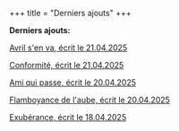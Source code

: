 +++
title = "Derniers ajouts"
+++

**Derniers ajouts:**

[Avril s'en va, écrit le 21.04.2025](./seasons/26_vingt_sixieme_saison/avril_s_en_va/)

[Conformité, écrit le 21.04.2025](./seasons/26_vingt_sixieme_saison/conformite/)

[Ami qui passe, écrit le 20.04.2025](./seasons/26_vingt_sixieme_saison/ami_qui_passe/)

[Flamboyance de l'aube, écrit le 20.04.2025](./seasons/26_vingt_sixieme_saison/flamboyance_de_l_aube/)

[Exubérance, écrit le 18.04.2025](./seasons/26_vingt_sixieme_saison/exuberance/)
